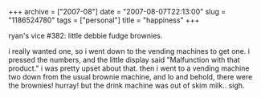 +++
archive = ["2007-08"]
date = "2007-08-07T22:13:00"
slug = "1186524780"
tags = ["personal"]
title = "happiness"
+++

ryan's vice #382: little debbie fudge brownies.

i really wanted one, so i went down to the vending machines to get one.
i pressed the numbers, and the little display said "Malfunction with that
product." i was pretty upset about that. then i went to a vending machine
two down from the usual brownie machine, and lo and behold, there were the
brownies! hurray! but the drink machine was out of skim milk.. sigh.


